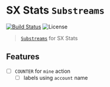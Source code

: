# SX Stats `Substreams`

[![Build Status](https://github.com/pinax-network/sx.stats-substreams/actions/workflows/ci.yml/badge.svg)](https://github.com/pinax-network/sx.stats-substreams/actions/workflows/ci.yml)
![License](https://img.shields.io/github/license/pinax-network/sx.stats-substreams)

> [`Substreams`](https://substreams.streamingfast.io) for SX Stats

## Features

- [ ] `COUNTER` for `mine` action
  - [ ] labels using `account` name
